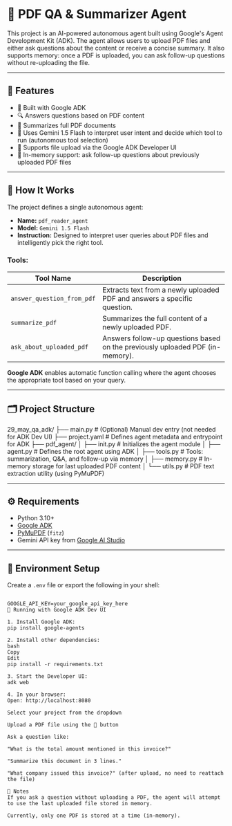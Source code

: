 # 📄 PDF QA & Summarizer Agent

This project is an AI-powered autonomous agent built using Google's Agent Development Kit (ADK). The agent allows users to upload PDF files and either ask questions about the content or receive a concise summary. It also supports memory: once a PDF is uploaded, you can ask follow-up questions without re-uploading the file.

---

## 🚀 Features

- 🤖 Built with Google ADK  
- 🔍 Answers questions based on PDF content  
- 📝 Summarizes full PDF documents  
- 🧠 Uses Gemini 1.5 Flash to interpret user intent and decide which tool to run (autonomous tool selection)  
- 📎 Supports file upload via the Google ADK Developer UI  
- 💾 In-memory support: ask follow-up questions about previously uploaded PDF files  

---

## 🧠 How It Works

The project defines a single autonomous agent:

- **Name:** `pdf_reader_agent`  
- **Model:** `Gemini 1.5 Flash`  
- **Instruction:** Designed to interpret user queries about PDF files and intelligently pick the right tool.  

### Tools:

| Tool Name                  | Description                                                                  |
|---------------------------|------------------------------------------------------------------------------|
| `answer_question_from_pdf`| Extracts text from a newly uploaded PDF and answers a specific question.      |
| `summarize_pdf`           | Summarizes the full content of a newly uploaded PDF.                          |
| `ask_about_uploaded_pdf`  | Answers follow-up questions based on the previously uploaded PDF (in-memory). |

**Google ADK** enables automatic function calling where the agent chooses the appropriate tool based on your query.

---

## 🗂️ Project Structure

29_may_qa_adk/
├── main.py # (Optional) Manual dev entry (not needed for ADK Dev UI)
├── project.yaml # Defines agent metadata and entrypoint for ADK
├── pdf_agent/
│ ├── init.py # Initializes the agent module
│ ├── agent.py # Defines the root agent using ADK
│ ├── tools.py # Tools: summarization, Q&A, and follow-up via memory
│ ├── memory.py # In-memory storage for last uploaded PDF content
│ └── utils.py # PDF text extraction utility (using PyMuPDF)



---

## ⚙️ Requirements

- Python 3.10+  
- [Google ADK](https://github.com/google/agent-development-kit)  
- [PyMuPDF](https://pymupdf.readthedocs.io/en/latest/) (`fitz`)  
- Gemini API key from [Google AI Studio](https://makersuite.google.com/app/apikey)  

---

## 🔑 Environment Setup

Create a `.env` file or export the following in your shell:

```env

GOOGLE_API_KEY=your_google_api_key_here
🧪 Running with Google ADK Dev UI

1. Install Google ADK:
pip install google-agents

2. Install other dependencies:
bash
Copy
Edit
pip install -r requirements.txt

3. Start the Developer UI:
adk web

4. In your browser:
Open: http://localhost:8080

Select your project from the dropdown

Upload a PDF file using the 📎 button

Ask a question like:

"What is the total amount mentioned in this invoice?"

"Summarize this document in 3 lines."

"What company issued this invoice?" (after upload, no need to reattach the file)

📌 Notes
If you ask a question without uploading a PDF, the agent will attempt to use the last uploaded file stored in memory.

Currently, only one PDF is stored at a time (in-memory).
